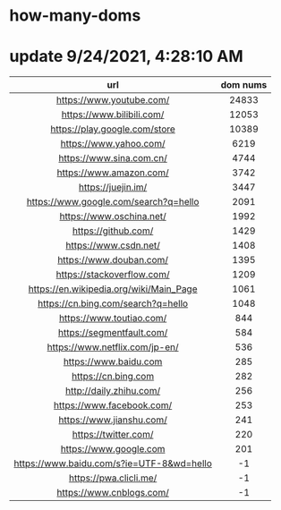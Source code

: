 # how-many-doms

# update 9/24/2021, 4:28:10 AM

url | dom nums
:-: | :-:
https://www.youtube.com/ | 24833
https://www.bilibili.com/ | 12053
https://play.google.com/store | 10389
https://www.yahoo.com/ | 6219
https://www.sina.com.cn/ | 4744
https://www.amazon.com/ | 3742
https://juejin.im/ | 3447
https://www.google.com/search?q=hello | 2091
https://www.oschina.net/ | 1992
https://github.com/ | 1429
https://www.csdn.net/ | 1408
https://www.douban.com/ | 1395
https://stackoverflow.com/ | 1209
https://en.wikipedia.org/wiki/Main_Page | 1061
https://cn.bing.com/search?q=hello | 1048
https://www.toutiao.com/ | 844
https://segmentfault.com/ | 584
https://www.netflix.com/jp-en/ | 536
https://www.baidu.com | 285
https://cn.bing.com | 282
http://daily.zhihu.com/ | 256
https://www.facebook.com/ | 253
https://www.jianshu.com/ | 241
https://twitter.com/ | 220
https://www.google.com | 201
https://www.baidu.com/s?ie=UTF-8&wd=hello | -1
https://pwa.clicli.me/ | -1
https://www.cnblogs.com/ | -1
